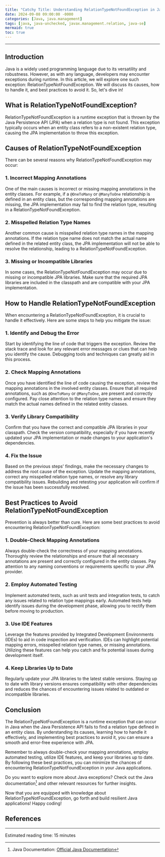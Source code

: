 ```yaml
---
title: "Catchy Title: Understanding RelationTypeNotFoundException in Java: A Comprehensive Guide "
date: 2024-09-08 09:00:00 -0000
categories: [Java, java.management]
tags: [java, java-unchecked, javax.management.relation, java-se]
mermaid: true
toc: true
---
```



---

## Introduction

Java is a widely used programming language due to its versatility and robustness. However, as with any language, developers may encounter exceptions during runtime. In this article, we will explore one such exception: RelationTypeNotFoundException. We will discuss its causes, how to handle it, and best practices to avoid it. So, let's dive in!

## What is RelationTypeNotFoundException?

RelationTypeNotFoundException is a runtime exception that is thrown by the Java Persistence API (JPA) when a relation type is not found. This exception typically occurs when an entity class refers to a non-existent relation type, causing the JPA implementation to throw this exception.

## Causes of RelationTypeNotFoundException

There can be several reasons why RelationTypeNotFoundException may occur:

### 1. Incorrect Mapping Annotations

One of the main causes is incorrect or missing mapping annotations in the entity classes. For example, if a `@OneToMany` or `@ManyToOne` relationship is defined in an entity class, but the corresponding mapping annotations are missing, the JPA implementation may fail to find the relation type, resulting in a RelationTypeNotFoundException.

### 2. Misspelled Relation Type Names

Another common cause is misspelled relation type names in the mapping annotations. If the relation type name does not match the actual name defined in the related entity class, the JPA implementation will not be able to resolve the relationship, leading to a RelationTypeNotFoundException.

### 3. Missing or Incompatible Libraries

In some cases, the RelationTypeNotFoundException may occur due to missing or incompatible JPA libraries. Make sure that the required JPA libraries are included in the classpath and are compatible with your JPA implementation.

## How to Handle RelationTypeNotFoundException

When encountering a RelationTypeNotFoundException, it is crucial to handle it effectively. Here are some steps to help you mitigate the issue:

### 1. Identify and Debug the Error

Start by identifying the line of code that triggers the exception. Review the stack trace and look for any relevant error messages or clues that can help you identify the cause. Debugging tools and techniques can greatly aid in this process.

### 2. Check Mapping Annotations

Once you have identified the line of code causing the exception, review the mapping annotations in the involved entity classes. Ensure that all required annotations, such as `@OneToMany` or `@ManyToOne`, are present and correctly configured. Pay close attention to the relation type names and ensure they match the actual names defined in the related entity classes.

### 3. Verify Library Compatibility

Confirm that you have the correct and compatible JPA libraries in your classpath. Check the version compatibility, especially if you have recently updated your JPA implementation or made changes to your application's dependencies.

### 4. Fix the Issue

Based on the previous steps' findings, make the necessary changes to address the root cause of the exception. Update the mapping annotations, correct any misspelled relation type names, or resolve any library compatibility issues. Rebuilding and retesting your application will confirm if the issue has been successfully resolved.

## Best Practices to Avoid RelationTypeNotFoundException

Prevention is always better than cure. Here are some best practices to avoid encountering RelationTypeNotFoundException:

### 1. Double-Check Mapping Annotations

Always double-check the correctness of your mapping annotations. Thoroughly review the relationships and ensure that all necessary annotations are present and correctly configured in the entity classes. Pay attention to any naming conventions or requirements specific to your JPA provider.

### 2. Employ Automated Testing

Implement automated tests, such as unit tests and integration tests, to catch any issues related to relation type mappings early. Automated tests help identify issues during the development phase, allowing you to rectify them before moving to production.

### 3. Use IDE Features

Leverage the features provided by Integrated Development Environments (IDEs) to aid in code inspection and verification. IDEs can highlight potential mapping errors, misspelled relation type names, or missing annotations. Utilizing these features can help you catch and fix potential issues during development itself.

### 4. Keep Libraries Up to Date

Regularly update your JPA libraries to the latest stable versions. Staying up to date with library versions ensures compatibility with other dependencies and reduces the chances of encountering issues related to outdated or incompatible libraries.

## Conclusion

The RelationTypeNotFoundException is a runtime exception that can occur in Java when the Java Persistence API fails to find a relation type defined in an entity class. By understanding its causes, learning how to handle it effectively, and implementing best practices to avoid it, you can ensure a smooth and error-free experience with JPA.

Remember to always double-check your mapping annotations, employ automated testing, utilize IDE features, and keep your libraries up to date. By following these best practices, you can minimize the chances of encountering RelationTypeNotFoundException in your Java applications.

Do you want to explore more about Java exceptions? Check out the Java documentation[^1] and other relevant resources for further insights.

Now that you are equipped with knowledge about RelationTypeNotFoundException, go forth and build resilient Java applications! Happy coding!

## References
[^1]: Java Documentation: [Official Java Documentation](https://docs.oracle.com/javase/8/docs/api/)

---
Estimated reading time: 15 minutes